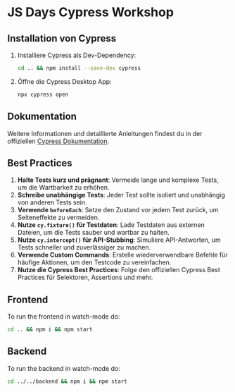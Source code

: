 # JS Days Cypress Workshop

## Installation von Cypress

1. Installiere Cypress als Dev-Dependency:
    ```bash
    cd .. && npm install --save-dev cypress
    ```

2. Öffne die Cypress Desktop App:
    ```bash
    npx cypress open
    ```

## Dokumentation

Weitere Informationen und detaillierte Anleitungen findest du in der offiziellen [Cypress Dokumentation](https://docs.cypress.io).

## Best Practices

1. **Halte Tests kurz und prägnant**: Vermeide lange und komplexe Tests, um die Wartbarkeit zu erhöhen.
2. **Schreibe unabhängige Tests**: Jeder Test sollte isoliert und unabhängig von anderen Tests sein.
3. **Verwende `beforeEach`**: Setze den Zustand vor jedem Test zurück, um Seiteneffekte zu vermeiden.
4. **Nutze `cy.fixture()` für Testdaten**: Lade Testdaten aus externen Dateien, um die Tests sauber und wartbar zu halten.
5. **Nutze `cy.intercept()` für API-Stubbing**: Simuliere API-Antworten, um Tests schneller und zuverlässiger zu machen.
6. **Verwende Custom Commands**: Erstelle wiederverwendbare Befehle für häufige Aktionen, um den Testcode zu vereinfachen.
7. **Nutze die Cypress Best Practices**: Folge den offiziellen Cypress Best Practices für Selektoren, Assertions und mehr.

## Frontend

To run the frontend in watch-mode do:
```bash
cd .. && npm i && npm start
```

## Backend

To run the backend in watch-mode do:
```bash
cd ../../backend && npm i && npm start
```
